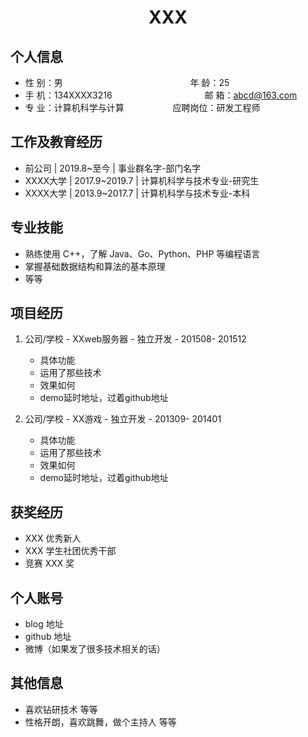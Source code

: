  <center>
     <h1>XXX</h1>
 </center>

## 个人信息 

* 性 别：男 &emsp;&emsp;&emsp;&emsp;&emsp;&emsp;&emsp;&emsp;&emsp;&emsp;&emsp;&emsp;&emsp;&emsp;  年 龄：25  
* 手 机：134XXXX3216 &emsp;&emsp;&emsp;&emsp;&emsp;&emsp;&emsp;&emsp;&emsp;&emsp; 邮 箱：abcd@163.com    
* 专 业：计算机科学与计算 &emsp;&emsp;&emsp;&emsp;&emsp; 应聘岗位：研发工程师

## 工作及教育经历

* 前公司   | 2019.8~至今   | 事业群名字-部门名字       
* XXXX大学 | 2017.9~2019.7 | 计算机科学与技术专业-研究生         
* XXXX大学 | 2013.9~2017.7 | 计算机科学与技术专业-本科              

## 专业技能

* 熟练使用 C++，了解 Java、Go、Python、PHP 等编程语言
* 掌握基础数据结构和算法的基本原理
* 等等

## 项目经历

1. 公司/学校 - XXweb服务器 - 独立开发 - 201508- 201512 
    * 具体功能 
    * 运用了那些技术
    * 效果如何
    * demo延时地址，过着github地址 

2. 公司/学校 - XX游戏 - 独立开发 - 201309- 201401 
    * 具体功能 
    * 运用了那些技术
    * 效果如何
    * demo延时地址，过着github地址 

## 获奖经历
* XXX 优秀新人
* XXX 学生社团优秀干部
* 竞赛 XXX 奖

## 个人账号 
* blog 地址 
* github 地址 
* 微博（如果发了很多技术相关的话）

## 其他信息 
* 喜欢钻研技术 等等
* 性格开朗，喜欢跳舞，做个主持人 等等 

